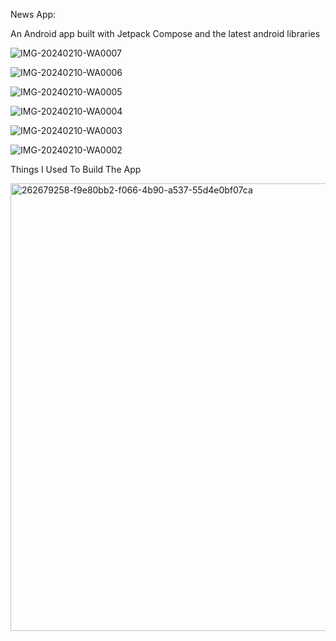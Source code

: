 News App:

An Android app built with Jetpack Compose and the latest android libraries

![IMG-20240210-WA0007](https://github.com/SajalJana2004/TimesNews/assets/145244794/ba734f97-b484-4e20-a492-a1c970cd357e)

![IMG-20240210-WA0006](https://github.com/SajalJana2004/TimesNews/assets/145244794/bb5f9539-8c3c-436d-b091-6486938a17c2)

![IMG-20240210-WA0005](https://github.com/SajalJana2004/TimesNews/assets/145244794/f10bf45b-60ae-4154-a2ab-98d0304c28e6)

![IMG-20240210-WA0004](https://github.com/SajalJana2004/TimesNews/assets/145244794/f768c1a2-7029-4874-b396-4acf20664727)

![IMG-20240210-WA0003](https://github.com/SajalJana2004/TimesNews/assets/145244794/0d4f092c-ef38-4992-876d-db0d3843a348)

![IMG-20240210-WA0002](https://github.com/SajalJana2004/TimesNews/assets/145244794/b5c3e07f-2c85-4049-b66b-a3ae714cada3)

Things I Used To Build The App

<img width="716" alt="262679258-f9e80bb2-f066-4b90-a537-55d4e0bf07ca" src="https://github.com/SajalJana2004/TimesNews/assets/145244794/25984834-568c-4604-b46e-48948ca62c3d">

